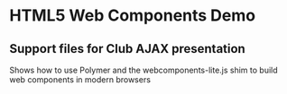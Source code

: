 # HTML5 Web Components Demo

## Support files for Club AJAX presentation

Shows how to use Polymer and the webcomponents-lite.js shim to build web components in modern browsers